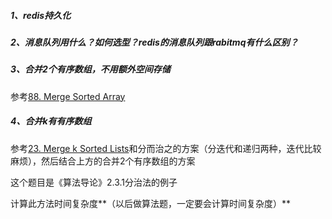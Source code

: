 ##### 1、redis持久化

##### 2、消息队列用什么？如何选型？redis的消息队列跟rabitmq有什么区别？

##### 3、合并2个有序数组，不用额外空间存储

参考[88. Merge Sorted Array](https://leetcode.com/problems/merge-sorted-array/)

##### 4、合并k有有序数组

参考[23. Merge k Sorted Lists](https://leetcode.com/problems/merge-k-sorted-lists/)和分而治之的方案（分迭代和递归两种，迭代比较麻烦），然后结合上方的合并2个有序数组的方案

这个题目是《算法导论》2.3.1分治法的例子

计算此方法时间复杂度**（以后做算法题，一定要会计算时间复杂度）**

